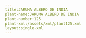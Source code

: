 ```yaml
---
title:JARUMA ALBERO DE INDIA
plant-name:JARUMA ALBERO DE INDIA
plant-number:125
plant-xml:/assets/xml/plant125.xml
layout:single-xml
---
```

